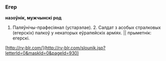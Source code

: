 ### Егер
**назоўнік, мужчынскі род**

1. Паляўнічы-прафесіянал (устарэлае). 2. Салдат з асобых стралковых (егерскіх) палкоў у некаторых еўрапейскіх арміях. || прыметнік: егерскі.

<a rel="author">[http://rv-blr.com/](http://rv-blr.com/slounik.jsp?letterId=0&maskId=0&pageId=930)</a>

